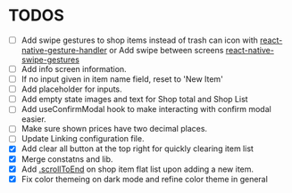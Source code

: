 # TODOS

* [ ] Add swipe gestures to shop items instead of trash can icon with [react-native-gesture-handler](https://docs.swmansion.com/react-native-gesture-handler/docs/example) or Add swipe between screens [react-native-swipe-gestures](https://www.npmjs.com/package/react-native-swipe-gestures)
* [ ] Add info screen information.
* [ ] If no input given in item name field, reset to 'New Item'
* [ ] Add placeholder for inputs.
* [ ] Add empty state images and text for Shop total and Shop List
* [ ] Add useConfirmModal hook to make interacting with confirm modal easier.
* [ ] Make sure shown prices have two decimal places.
* [ ] Update Linking configuration file.
* [X] Add clear all button at the top right for quickly clearing item list
* [X] Merge constatns and lib.
* [X] Add [.scrollToEnd](https://reactnative.dev/docs/flatlist#scrolltoend) on shop item flat list upon adding a new item.
* [X] Fix color themeing on dark mode and refine color theme in general